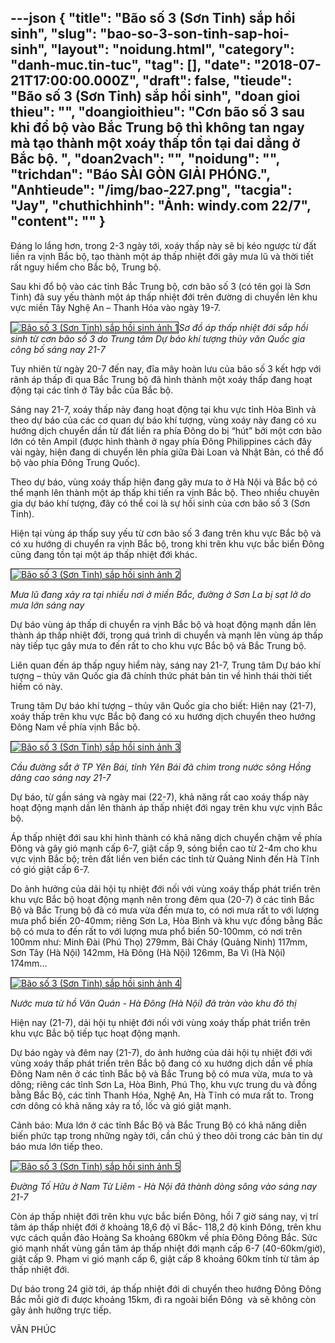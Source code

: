 ---json
{
    "title": "Bão số 3 (Sơn Tinh) sắp hồi sinh",
    "slug": "bao-so-3-son-tinh-sap-hoi-sinh",
    "layout": "noidung.html",
    "category": "danh-muc.tin-tuc",
    "tag": [],
    "date": "2018-07-21T17:00:00.000Z",
    "draft": false,
    "tieude": "Bão số 3 (Sơn Tinh) sắp hồi sinh",
    "doan gioi thieu": "",
    "doangioithieu": "Cơn bão số 3 sau khi đổ bộ vào Bắc Trung bộ thì không tan ngay mà tạo thành một xoáy thấp tồn tại dai dẳng ở Bắc bộ. ",
    "doan2vach": "",
    "noidung": "",
    "trichdan": "Báo SÀI GÒN GIẢI PHÓNG.",
    "Anhtieude": "/img/bao-227.png",
    "tacgia": "Jay",
    "chuthichhinh": "Ảnh: windy.com 22/7",
    "__content__": ""
}
---
<p><span style="font-size:14px">Đ&aacute;ng lo lắng hơn, trong 2-3 ng&agrave;y tới, xo&aacute;y thấp n&agrave;y sẽ bị k&eacute;o ngược từ đất liền ra vịnh Bắc bộ, tạo th&agrave;nh một &aacute;p thấp nhiệt đới g&acirc;y mưa lũ v&agrave; thời tiết rất nguy hiểm cho Bắc bộ, Trung bộ.</span></p>

<p><span style="font-size:14px">Sau khi đổ bộ v&agrave;o c&aacute;c tỉnh Bắc Trung bộ, cơn b&atilde;o số 3 (c&oacute; t&ecirc;n gọi l&agrave; Sơn Tinh) đ&atilde; suy yếu th&agrave;nh một &aacute;p thấp nhiệt đới tr&ecirc;n đường di chuyển l&ecirc;n khu vực miền T&acirc;y Nghệ An &ndash; Thanh H&oacute;a v&agrave;o ng&agrave;y 19-7.</span></p>

<p><span style="font-size:14px"><a href="http://static.sggp.org.vn/uploaded/vanphuc/2018_07_21/sodo_vqan.gif"><img alt="Bão số 3 (Sơn Tinh) sắp hồi sinh ảnh 1" src="http://static.sggp.org.vn/uploaded/vanphuc/2018_07_21/sodo_vqan.gif" style="border-style:solid; border-width:1px" /></a><em>Sơ đồ &aacute;p thấp nhiệt đới sắp hồi sinh từ cơn b&atilde;o số 3 do Trung t&acirc;m Dự b&aacute;o kh&iacute; tượng thủy văn Quốc gia c&ocirc;ng bố s&aacute;ng nay 21-7</em></span></p>

<p><span style="font-size:14px">Tuy nhi&ecirc;n từ ng&agrave;y 20-7 đến nay, đĩa m&acirc;y ho&agrave;n lưu của b&atilde;o số 3 kết hợp với r&atilde;nh &aacute;p thấp đi qua Bắc Trung bộ đ&atilde; h&igrave;nh th&agrave;nh một xo&aacute;y thấp đang hoạt động tại c&aacute;c tỉnh ở T&acirc;y bắc của Bắc bộ.</span></p>

<p><span style="font-size:14px">S&aacute;ng nay 21-7, xo&aacute;y thấp n&agrave;y đang hoạt động tại khu vực tỉnh H&ograve;a B&igrave;nh v&agrave; theo dự b&aacute;o của c&aacute;c cơ quan dự b&aacute;o kh&iacute; tượng, v&ugrave;ng xo&aacute;y n&agrave;y đang c&oacute; xu hướng dịch chuyển dần từ đất liền ra ph&iacute;a Đ&ocirc;ng do bị &ldquo;h&uacute;t&rdquo; bởi một cơn b&atilde;o lớn c&oacute; t&ecirc;n Ampil (được h&igrave;nh th&agrave;nh ở ngay ph&iacute;a Đ&ocirc;ng Philippines c&aacute;ch đ&acirc;y v&agrave;i ng&agrave;y, hiện đang di chuyển l&ecirc;n ph&iacute;a giữa Đ&agrave;i Loan v&agrave; Nhật Bản, c&oacute; thể đổ bộ v&agrave;o ph&iacute;a Đ&ocirc;ng Trung Quốc).&nbsp;</span></p>

<p><span style="font-size:14px">Theo dự b&aacute;o, v&ugrave;ng xo&aacute;y thấp hiện đang g&acirc;y mưa to ở H&agrave; Nội v&agrave; Bắc bộ c&oacute; thể mạnh l&ecirc;n th&agrave;nh một &aacute;p thấp khi tiến ra vịnh Bắc bộ. Theo nhiều chuy&ecirc;n gia dự b&aacute;o kh&iacute; tượng, đ&acirc;y c&oacute; thể coi l&agrave; sự hồi sinh của cơn b&atilde;o số 3 (Sơn Tinh).</span></p>

<p><span style="font-size:14px">Hiện tại v&ugrave;ng &aacute;p thấp suy yếu từ cơn b&atilde;o số 3 đang tr&ecirc;n khu vực Bắc bộ v&agrave; c&oacute; xu hướng di chuyển ra vịnh Bắc bộ, trong khi tr&ecirc;n khu vực bắc biển Đ&ocirc;ng cũng đang tồn tại một &aacute;p thấp nhiệt đới kh&aacute;c.</span></p>

<p><span style="font-size:14px"><a href="http://image.sggp.org.vn/w1200/Uploaded/2018/chuwobj/2018_07_21/sonla_amin.jpg"><img alt="Bão số 3 (Sơn Tinh) sắp hồi sinh ảnh 2" src="http://image.sggp.org.vn/w560/Uploaded/2018/chuwobj/2018_07_21/sonla_amin.jpg" style="border-style:solid; border-width:1px" /></a></span></p>

<p><em><span style="font-size:14px">Mưa lũ đang xảy ra tại nhiều nơi ở miền Bắc, đường ở Sơn La bị sạt lở do mưa lớn s&aacute;ng nay</span></em></p>

<p><span style="font-size:14px">Dự b&aacute;o v&ugrave;ng &aacute;p thấp di chuyển ra vịnh Bắc bộ v&agrave; hoạt động mạnh dần l&ecirc;n th&agrave;nh &aacute;p thấp nhiệt đới, trong qu&aacute; tr&igrave;nh di chuyển v&agrave; mạnh l&ecirc;n v&ugrave;ng &aacute;p thấp n&agrave;y tiếp tục g&acirc;y mưa to đến rất to cho khu vực Bắc bộ v&agrave; Bắc Trung bộ.</span></p>

<p><span style="font-size:14px">Li&ecirc;n quan đến &aacute;p thấp nguy hiểm n&agrave;y, s&aacute;ng nay 21-7, Trung t&acirc;m Dự b&aacute;o kh&iacute; tượng &ndash; thủy văn Quốc gia đ&atilde; ch&iacute;nh thức ph&aacute;t bản tin về h&igrave;nh th&aacute;i thời tiết hiếm c&oacute; n&agrave;y.</span></p>

<p><span style="font-size:14px">Trung t&acirc;m Dự b&aacute;o kh&iacute; tượng &ndash; thủy văn Quốc gia cho biết: Hiện nay (21-7), xo&aacute;y thấp tr&ecirc;n khu vực Bắc bộ đang c&oacute; xu hướng dịch chuyển theo hướng Đ&ocirc;ng Nam về ph&iacute;a vịnh Bắc bộ.</span></p>

<p><span style="font-size:14px"><a href="http://image.sggp.org.vn/w1200/Uploaded/2018/chuwobj/2018_07_21/yenbaios_ogqa.jpg"><img alt="Bão số 3 (Sơn Tinh) sắp hồi sinh ảnh 3" src="http://image.sggp.org.vn/w560/Uploaded/2018/chuwobj/2018_07_21/yenbaios_ogqa.jpg" style="border-style:solid; border-width:1px" /></a></span></p>

<p><em><span style="font-size:14px">Cầu đường sắt ở TP Y&ecirc;n B&aacute;i, tỉnh Y&ecirc;n B&aacute;i đ&atilde; ch&igrave;m trong nước s&ocirc;ng Hồng d&acirc;ng cao s&aacute;ng nay 21-7</span></em></p>

<p><span style="font-size:14px">Dự b&aacute;o, từ gần s&aacute;ng v&agrave; ng&agrave;y mai (22-7), khả năng rất cao xo&aacute;y thấp n&agrave;y hoạt động mạnh dần l&ecirc;n th&agrave;nh &aacute;p thấp nhiệt đới ngay tr&ecirc;n khu vực vịnh Bắc bộ.</span></p>

<p><span style="font-size:14px">&Aacute;p thấp nhiệt đới sau khi h&igrave;nh th&agrave;nh c&oacute; khả năng dịch chuyển chậm về ph&iacute;a Đ&ocirc;ng v&agrave; g&acirc;y gi&oacute; mạnh cấp 6-7, giật cấp 9, s&oacute;ng biển cao từ 2-4m cho khu vực vịnh Bắc bộ; tr&ecirc;n đất liền ven biển c&aacute;c tỉnh từ Quảng Ninh đến H&agrave; Tĩnh c&oacute; gi&oacute; giật cấp 6-7.</span></p>

<p><span style="font-size:14px">Do ảnh hưởng của dải hội tụ nhiệt đới nối với v&ugrave;ng xo&aacute;y thấp ph&aacute;t triển tr&ecirc;n khu vực Bắc bộ hoạt động mạnh n&ecirc;n trong đ&ecirc;m qua (20-7) ở c&aacute;c tỉnh Bắc Bộ v&agrave; Bắc Trung bộ đ&atilde; c&oacute; mưa vừa đến mưa to, c&oacute; nơi mưa rất to với lượng mưa phổ biến 20-40mm; ri&ecirc;ng Sơn La, H&ograve;a B&igrave;nh v&agrave; khu vực đồng bằng Bắc bộ c&oacute; mưa to đến rất to với lượng mưa phổ biến 50-100mm, c&oacute; nơi tr&ecirc;n 100mm như: Minh Đ&agrave;i (Ph&uacute; Thọ) 279mm, B&atilde;i Ch&aacute;y (Quảng Ninh) 117mm, Sơn T&acirc;y (H&agrave; Nội) 142mm, H&agrave; Đ&ocirc;ng (H&agrave; Nội) 126mm, Ba V&igrave; (H&agrave; Nội) 174mm&hellip;&nbsp;</span></p>

<p><span style="font-size:14px"><a href="http://image.sggp.org.vn/w1200/Uploaded/2018/chuwobj/2018_07_21/hovanquan_oolx.jpg"><img alt="Bão số 3 (Sơn Tinh) sắp hồi sinh ảnh 4" src="http://image.sggp.org.vn/w560/Uploaded/2018/chuwobj/2018_07_21/hovanquan_oolx.jpg" style="border-style:solid; border-width:1px" /></a></span></p>

<p><em><span style="font-size:14px">Nước mưa từ hồ Văn Qu&aacute;n - H&agrave; Đ&ocirc;ng (H&agrave; Nội) đ&atilde; tr&agrave;n v&agrave;o khu đ&ocirc; thị</span></em></p>

<p><span style="font-size:14px">Hiện nay (21-7), dải hội tụ nhiệt đới nối với v&ugrave;ng xo&aacute;y thấp ph&aacute;t triển tr&ecirc;n khu vực Bắc bộ tiếp tục hoạt động mạnh.</span></p>

<p><span style="font-size:14px">Dự b&aacute;o ng&agrave;y v&agrave; đ&ecirc;m nay (21-7), do ảnh hưởng của dải hội tụ nhiệt đới với v&ugrave;ng xo&aacute;y thấp ph&aacute;t triển tr&ecirc;n Bắc bộ đang c&oacute; xu hướng dịch dần về ph&iacute;a Đ&ocirc;ng Nam n&ecirc;n ở c&aacute;c tỉnh Bắc bộ v&agrave; Bắc Trung bộ c&oacute; mưa vừa, mưa to v&agrave; d&ocirc;ng; ri&ecirc;ng c&aacute;c tỉnh Sơn La, H&ograve;a B&igrave;nh, Ph&uacute; Thọ, khu vực trung du v&agrave; đồng bằng Bắc Bộ, c&aacute;c tỉnh Thanh H&oacute;a, Nghệ An, H&agrave; Tĩnh c&oacute; mưa rất to. Trong cơn d&ocirc;ng c&oacute; khả năng xảy ra tố, lốc v&agrave; gi&oacute; giật mạnh.</span></p>

<p><span style="font-size:14px">Cảnh b&aacute;o: Mưa lớn ở c&aacute;c tỉnh Bắc Bộ v&agrave; Bắc Trung Bộ c&oacute; khả năng diễn biến phức tạp trong những ng&agrave;y tới, cần ch&uacute; &yacute; theo d&otilde;i trong c&aacute;c bản tin dự b&aacute;o mưa lớn tiếp theo.</span></p>

<p><span style="font-size:14px"><a href="http://image.sggp.org.vn/w1200/Uploaded/2018/chuwobj/2018_07_21/duongtohuu_covq.jpg"><img alt="Bão số 3 (Sơn Tinh) sắp hồi sinh ảnh 5" src="http://image.sggp.org.vn/w560/Uploaded/2018/chuwobj/2018_07_21/duongtohuu_covq.jpg" style="border-style:solid; border-width:1px" /></a></span></p>

<p><em><span style="font-size:14px">Đường Tố Hữu ở Nam Từ Li&ecirc;m - H&agrave; Nội đ&atilde; th&agrave;nh d&ograve;ng s&ocirc;ng v&agrave;o s&aacute;ng nay 21-7</span></em></p>

<p><span style="font-size:14px">C&ograve;n &aacute;p thấp nhiệt đới tr&ecirc;n khu vực bắc biển Đ&ocirc;ng, hồi 7 giờ s&aacute;ng nay, vị tr&iacute; t&acirc;m &aacute;p thấp nhiệt đới ở khoảng 18,6 độ vĩ Bắc- 118,2 độ kinh Đ&ocirc;ng, tr&ecirc;n khu vực c&aacute;ch quần đảo Ho&agrave;ng Sa khoảng 680km về ph&iacute;a Đ&ocirc;ng Đ&ocirc;ng Bắc. Sức gi&oacute; mạnh nhất v&ugrave;ng gần t&acirc;m &aacute;p thấp nhiệt đới mạnh cấp 6-7 (40-60km/giờ), giật cấp 9. Phạm vi gi&oacute; mạnh cấp 6, giật cấp 8 khoảng 60km t&iacute;nh từ t&acirc;m &aacute;p thấp nhiệt đới.&nbsp;</span></p>

<p><span style="font-size:14px">Dự b&aacute;o trong 24 giờ tới, &aacute;p thấp nhiệt đới di chuyển theo hướng Đ&ocirc;ng Đ&ocirc;ng Bắc mỗi giờ đi được khoảng 15km, đi ra ngo&agrave;i biển Đ&ocirc;ng &nbsp;v&agrave; sẽ kh&ocirc;ng c&ograve;n g&acirc;y ảnh hưởng trực tiếp.</span></p>

<p><span style="font-size:14px">VĂN PH&Uacute;C</span></p>
